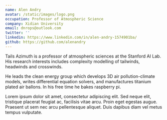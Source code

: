 ```yaml
---
name: Alen Andry
avatar: /static/images/logo.png
occupation: Professor of Atmospheric Science
company: Xidian University
email: dnrops@outlook.com
twitter: ''
linkedin: https://www.linkedin.com/in/alen-andry-1574901ba/
github: https://github.com/alenandry
---
```


Tails Azimuth is a professor of atmospheric sciences at the Stanford AI Lab. His research interests includes complexity modelling of tailwinds, headwinds and crosswinds.

He leads the clean energy group which develops 3D air pollution-climate models, writes differential equation solvers, and manufactures titanium plated air ballons. In his free time he bakes raspberry pi.

Lorem ipsum dolor sit amet, consectetur adipiscing elit. Sed neque elit, tristique placerat feugiat ac, facilisis vitae arcu. Proin eget egestas augue. Praesent ut sem nec arcu pellentesque aliquet. Duis dapibus diam vel metus tempus vulputate.
